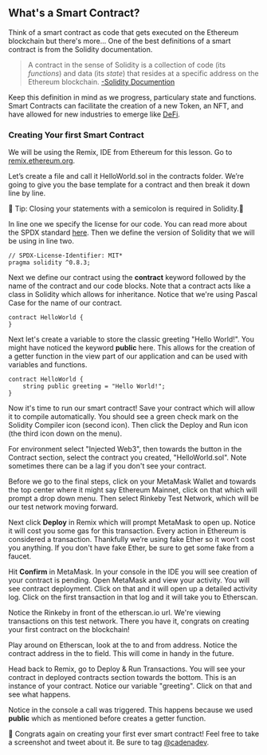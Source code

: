 ## What's a Smart Contract?  

Think of a smart contract as code that gets executed on the Ethereum blockchain but there's more... One of the best definitions of a smart contract is from the Solidity documentation. 

> A contract in the sense of Solidity is a collection of code (its *functions*) and data (its *state*) that resides at a specific address on the Ethereum blockchain. [-Solidity Documention](https://docs.soliditylang.org/en/v0.8.9/introduction-to-smart-contracts.html) 

Keep this definition in mind as we progress, particulary state and functions. Smart Contracts can facilitate the creation of a new Token, an NFT, and have allowed for new industries to emerge like [DeFi](https://ethereum.org/en/defi/).

### Creating Your first Smart Contract

We will be using the Remix, IDE from Ethereum for this lesson. Go to [remix.ethereum.org](http://remix.ethereum.org).

Let’s create a file and call it HelloWorld.sol in the contracts folder. We’re going to give you the base template for a contract and then break it down line by line.

🚨 Tip: Closing your statements with a semicolon is required in Solidity.🚨

In line one we specify the license for our code. You can read more about the SPDX standard [here](https://spdx.dev/ids/). Then we define the version of Solidity that we will be using in line two.

```solidity
// SPDX-License-Identifier: MIT*
pragma solidity ^0.8.3;
```

Next we define our contract using the **contract** keyword followed by the name of the contract and our code blocks. Note that a contract acts like a class in Solidity which allows for inheritance. Notice that we're using Pascal Case for the name of our contract.

```solidity
contract HelloWorld {
}
```

Next let's create a variable to store the classic greeting "Hello World!". You might have noticed the keyword **public** here. This allows for the creation of a getter function in the view part of our application and can be used with variables and functions.

```solidity
contract HelloWorld {
	string public greeting = "Hello World!";
}
```

Now it's time to run our smart contract! Save your contract which will allow it to compile automatically. You should see a green check mark on the Solidity Compiler icon (second icon). Then click the Deploy and Run icon (the third icon down on the menu). 

For environment select "Injected Web3", then towards the button in the Contract section, select the contract you created, "HelloWorld.sol". Note sometimes there can be a lag if you don't see your contract. 

Before we go to the final steps, click on your MetaMask Wallet and towards the top center where it might say Ethereum Mainnet, click on that which will prompt a drop down menu. Then select Rinkeby Test Network, which will be our test network moving forward. 

Next click **Deploy** in Remix which will prompt MetaMask to open up. Notice it will cost you some gas for this transaction. Every action in Ethereum is considered a transaction. Thankfully we’re using fake Ether so it won’t cost you anything. If you don't have fake Ether, be sure to get some fake from a faucet. 

Hit **Confirm** in MetaMask. In your console in the IDE you will see creation of your contract is pending. Open MetaMask and view your activity. You will see contract deployment. Click on that and it will open up a detailed activity log. Click on the first transaction in that log and it will take you to Etherscan. 

Notice the Rinkeby in front of the etherscan.io url. We're viewing transactions on this test network. There you have it, congrats on creating your first contract on the blockchain! 

Play around on Etherscan, look at the to and from address. Notice the contract address in the to field. This will come in handy in the future. 

Head back to Remix, go to Deploy & Run Transactions. You will see your contract in deployed contracts section towards the bottom. This is an instance of your contract. Notice our variable "greeting". Click on that and see what happens.

Notice in the console a call was triggered. This happens because we used **public** which as mentioned before creates a getter function.

🥳 Congrats again on creating your first ever smart contract! Feel free to take a screenshot and tweet about it. Be sure to tag [@cadenadev](https://twitter.com/cadenadev). 
